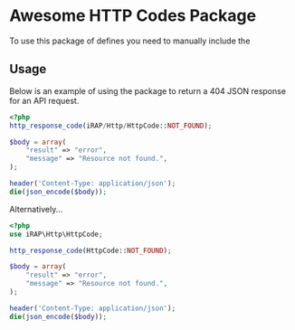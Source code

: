 Awesome HTTP Codes Package
==========================

To use this package of defines you need to manually include the

## Usage

Below is an example of using the package to return a 404 JSON response for an API request.

```php
<?php
http_response_code(iRAP/Http/HttpCode::NOT_FOUND);

$body = array(
    "result" => "error",
    "message" => "Resource not found.",
);

header('Content-Type: application/json');
die(json_encode($body));
```

Alternatively...

```php
<?php
use iRAP\Http\HttpCode;

http_response_code(HttpCode::NOT_FOUND);

$body = array(
    "result" => "error",
    "message" => "Resource not found.",
);

header('Content-Type: application/json');
die(json_encode($body));
```
